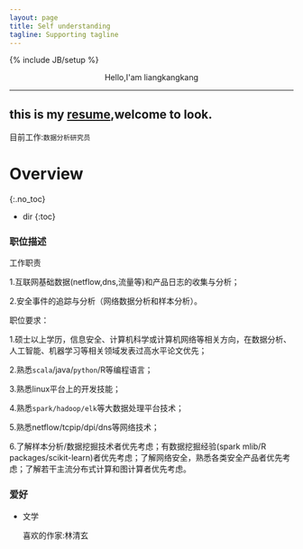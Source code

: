 ```yaml
---
layout: page
title: Self understanding
tagline: Supporting tagline
---
```

{% include JB/setup %}

<center> Hello,I'am liangkangkang</center>

---
this is my [resume](https://lkkandsyf.github.io/2016/10/15/Resume),welcome to look.
---

目前工作:`数据分析研究员`

# Overview
{:.no_toc}

* dir
{:toc}

### 职位描述

工作职责

1.互联网基础数据(netflow,dns,流量等)和产品日志的收集与分析；

2.安全事件的追踪与分析（网络数据分析和样本分析）。

职位要求：

1.硕士以上学历，信息安全、计算机科学或计算机网络等相关方向，在数据分析、人工智能、机器学习等相关领域发表过高水平论文优先；

2.熟悉`scala`/java/`python`/R等编程语言；

3.熟悉linux平台上的开发技能；

4.熟悉`spark/hadoop/elk`等大数据处理平台技术；

5.熟悉netflow/tcpip/dpi/dns等网络技术；

6.了解样本分析/数据挖掘技术者优先考虑；有数据挖掘经验(spark mlib/R packages/scikit-learn)者优先考虑；了解网络安全，熟悉各类安全产品者优先考虑；了解若干主流分布式计算和图计算者优先考虑。




### 爱好
 + 文学

	喜欢的作家:林清玄
